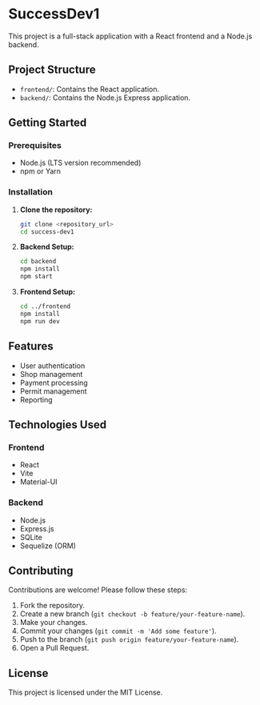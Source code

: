 # SuccessDev1

This project is a full-stack application with a React frontend and a Node.js backend.

## Project Structure

- `frontend/`: Contains the React application.
- `backend/`: Contains the Node.js Express application.

## Getting Started

### Prerequisites

- Node.js (LTS version recommended)
- npm or Yarn

### Installation

1. **Clone the repository:**

   ```bash
   git clone <repository_url>
   cd success-dev1
   ```

2. **Backend Setup:**

   ```bash
   cd backend
   npm install
   npm start
   ```

3. **Frontend Setup:**

   ```bash
   cd ../frontend
   npm install
   npm run dev
   ```

## Features

- User authentication
- Shop management
- Payment processing
- Permit management
- Reporting

## Technologies Used

### Frontend

- React
- Vite
- Material-UI

### Backend

- Node.js
- Express.js
- SQLite
- Sequelize (ORM)

## Contributing

Contributions are welcome! Please follow these steps:

1. Fork the repository.
2. Create a new branch (`git checkout -b feature/your-feature-name`).
3. Make your changes.
4. Commit your changes (`git commit -m 'Add some feature'`).
5. Push to the branch (`git push origin feature/your-feature-name`).
6. Open a Pull Request.

## License

This project is licensed under the MIT License.